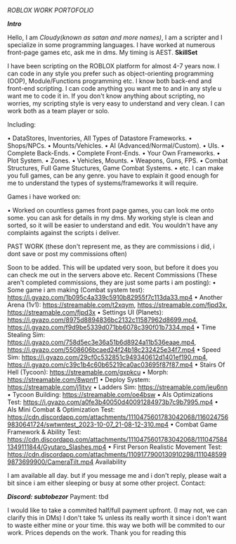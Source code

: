*ROBLOX WORK PORTOFOLIO*

***Intro***

Hello, I am *Cloudy(known as satan and more names)*, I am a scripter and I specialize in some programming languages. I have worked at numerous front-page games etc, ask me in dms. My timing is AEST.
**SkillSet**

I have been scripting on the ROBLOX platform for almost 4-7 years now. I can code in any style you prefer such as object-orienting programming (OOP), Module/Functions programming etc. I know both back-end and front-end scripting. I can code anything you want me to and in any style u want me to code it in. If you don't know anything about scripting, no worries, my scripting style is very easy to understand and very clean. I can work both as a team player or solo.


Including:

• DataStores, Inventories, All Types of Datastore Frameworks.
• Shops/NPCs.
• Mounts/Vehicles.
• AI (Advanced/Normal/Custom).
• UIs.
• Complete Back-Ends.
• Complete Front-Ends.
• Your Own Frameworks.
• Plot System.
• Zones.
• Vehicles, Mounts.
• Weapons, Guns, FPS.
• Combat Structures, Full Game Stuctures, Game Combat Systems.
• etc.
I can make you full games, can be any genre. you have to explain it good enough for me to understand the types of systems/frameworks it will require.

Games i have worked on:

• Worked on countless games front page games, you can look me onto some. you can ask for details in my dms.
My working style is clean and sorted, so it will be easier to understand and edit. You wouldn't have any complaints against the scripts i deliver.

PAST WORK (these don't represent me, as they are commissions i did, i dont save or post my commissions often)

Soon to be added. This will be updated very soon, but before it does you can check me out in the servers above etc.
Recent Commissions (These aren't completed commissions, they are just some parts i am posting):
• Some game i am making (Combat system test): https://i.gyazo.com/1b095c4a339c5910b82955f7c113da33.mp4
• Another Arena (1v1): https://streamable.com/t2xqym, https://streamable.com/fjpd3x, https://streamable.com/fjpd3x
• Settings UI (Planets): https://i.gyazo.com/8975d8894836bc2132c11587962d8699.mp4, https://i.gyazo.com/f9d9be5339d071bb6078c390f01b7334.mp4
• Time Stealing Sim: https://i.gyazo.com/758d5ec3e36a51b6d8924a11b536eaae.mp4, https://i.gyazo.com/5508606bcaed24f24b18c232425e34f7.mp4
• Speed Sim: https://i.gyazo.com/29cf0c532851c949340612d1401ef190.mp4, https://i.gyazo.com/c39c1b4c60b65219ca0ac03695f87f87.mp4
• Stairs Of Hell (Tycoon): https://streamable.com/gxpkcu
• Morph: https://streamable.com/8wpnf1
• Deploy System: https://streamable.com/j1itvv
• Ladders Sim: https://streamable.com/jeu6nn
• Tycoon Building: https://streamable.com/oe4bsw
• AIs Optimizations Test: https://i.gyazo.com/a0fe3b40050d40091284973b7c9b7995.mp4
• AIs Mini Combat & Optimization Test: https://cdn.discordapp.com/attachments/1110475601783042068/1160247569830641724/swtwntest_2023-10-07_21-08-12-310.mp4
• Combat Game Framework & Ability Test: https://cdn.discordapp.com/attachments/1110475601783042068/1110475841349111844/Gyutaro_Slashes.mp4
• First Person Realistic Movement Test: https://cdn.discordapp.com/attachments/1109177900130910298/1110485999873699900/CameraTilt.mp4
Availability

I am available all day. but if you message me and i don't reply, please wait a bit since i am either sleeping or busy at some other project.
Contact:

***Discord: subtobezor***
Payment: tbd

I would like to take a commited half/full payment upfront. (I may not, we can clarify this in DMs) I don't take % unless its really worth it since i don't want to waste either mine or your time. this way we both will be commited to our work.
Prices depends on the work.
Thank you for reading this
